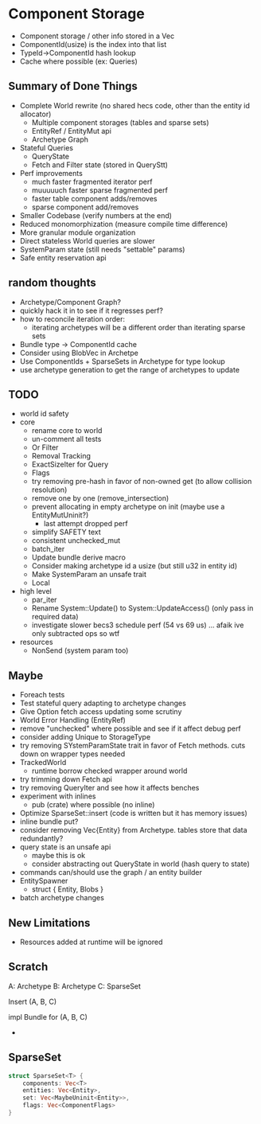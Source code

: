# Component Storage

* Component storage / other info stored in a Vec<ComponentInfo>
* ComponentId(usize) is the index into that list
* TypeId->ComponentId hash lookup
* Cache where possible (ex: Queries)

## Summary of Done Things

* Complete World rewrite (no shared hecs code, other than the entity id allocator)
    * Multiple component storages (tables and sparse sets)
    * EntityRef / EntityMut api
    * Archetype Graph
* Stateful Queries
    * QueryState
    * Fetch and Filter state (stored in QueryStt)
* Perf improvements
    * much faster fragmented iterator perf
    * muuuuuch faster sparse fragmented perf
    * faster table component adds/removes
    * sparse component add/removes 
* Smaller Codebase (verify numbers at the end)
* Reduced monomorphization (measure compile time difference)
* More granular module organization
* Direct stateless World queries are slower
* SystemParam state (still needs "settable" params)
* Safe entity reservation api

## random thoughts

* Archetype/Component Graph?
* quickly hack it in to see if it regresses perf?
* how to reconcile iteration order:
    * iterating archetypes will be a different order than iterating sparse sets
* Bundle type -> ComponentId cache
* Consider using BlobVec in Archetpe
* Use ComponentIds + SparseSets in Archetype for type lookup
* use archetype generation to get the range of archetypes to update

## TODO
* world id safety
* core
    * rename core to world
    * un-comment all tests
    * Or Filter
    * Removal Tracking
    * ExactSizeIter for Query
    * Flags
    * try removing pre-hash in favor of non-owned get (to allow collision resolution)
    * remove one by one (remove_intersection)
    * prevent allocating in empty archetype on init (maybe use a EntityMutUninit?)
        * last attempt dropped perf
    * simplify SAFETY text
    * consistent unchecked_mut
    * batch_iter
    * Update bundle derive macro
    * Consider making archetype id a usize (but still u32 in entity id)
    * Make SystemParam an unsafe trait
    * Local
* high level
    * par_iter
    * Rename System::Update() to System::UpdateAccess() (only pass in required data)
    * investigate slower becs3 schedule perf (54 vs 69 us) ... afaik ive only subtracted ops so wtf
* resources
    * NonSend (system param too)

## Maybe
* Foreach tests
* Test stateful query adapting to archetype changes
* Give Option fetch access updating some scrutiny
* World Error Handling (EntityRef)
* remove "unchecked" where possible and see if it affect debug perf
* consider adding Unique to StorageType
* try removing SYstemParamState trait in favor of Fetch methods. cuts down on wrapper types needed
* TrackedWorld
    * runtime borrow checked wrapper around world
* try trimming down Fetch api
* try removing QueryIter and see how it affects benches
* experiment with inlines
    * pub (crate) where possible (no inline)
* Optimize SparseSet::insert (code is written but it has memory issues)
* inline bundle put?
* consider removing Vec{Entity} from Archetype. tables store that data redundantly?
* query state is an unsafe api
    * maybe this is ok
    * consider abstracting out QueryState in world (hash query to state)
* commands can/should use the graph / an entity builder
* EntitySpawner
    * struct { Entity, Blobs }
* batch archetype changes

## New Limitations

* Resources added at runtime will be ignored


## Scratch

A: Archetype
B: Archetype
C: SparseSet

Insert (A, B, C)



impl Bundle for (A, B, C)

* 

## SparseSet

```rust
struct SparseSet<T> {
    components: Vec<T>
    entities: Vec<Entity>,
    set: Vec<MaybeUninit<Entity>>,
    flags: Vec<ComponentFlags>
}
```